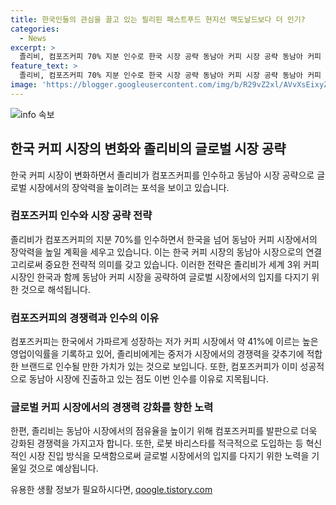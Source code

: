 ```yaml
---
title: 한국인들의 관심을 끌고 있는 필리핀 패스트푸드 현지선 맥도날드보다 더 인기?
categories:
  - News
excerpt: >
  졸리비, 컴포즈커피 70% 지분 인수로 한국 시장 공략 동남아 커피 시장 공략 동남아 커피 시장에 진출한 필리핀 최대 외식 기업 졸리비(JFC)가 한국 저가 커피 브랜드 컴포즈커피의 70% 지분을 2억3800만달러에 인수했다. 이를 통해 JFC는 한국을 넘어 동남아 커피 시장에서 장악력을 높이는 전략을 보이고 있으며, 이번 인수를 통해 커피 시장에서 높은 성과를 내고 있는 컴포즈커피를 활용해 성장할 계획이다. JFC의 목표는 세계 5대 외식 기업으로 거듭나는 것이며, 새로운 브랜드 창출보다는 기존 기업을 인수하는 방식을 채택하고 있다. 이제 JFC는 컴포즈커피를 통해 한국과 동남아 커피 시장을 공략할 것으로 보이며, 이를 통해 동남아 시장 내 중저가 커피 브랜드 점유율을 높일 것으로 전망된다.
feature_text: >
  졸리비, 컴포즈커피 70% 지분 인수로 한국 시장 공략 동남아 커피 시장 공략 동남아 커피 시장에 진출한 필리핀 최대 외식 기업 졸리비(JFC)가 한국 저가 커피 브랜드 컴포즈커피의 70% 지분을 2억3800만달러에 인수했다. 이를 통해 JFC는 한국을 넘어 동남아 커피 시장에서 장악력을 높이는 전략을 보이고 있으며, 이번 인수를 통해 커피 시장에서 높은 성과를 내고 있는 컴포즈커피를 활용해 성장할 계획이다. JFC의 목표는 세계 5대 외식 기업으로 거듭나는 것이며, 새로운 브랜드 창출보다는 기존 기업을 인수하는 방식을 채택하고 있다. 이제 JFC는 컴포즈커피를 통해 한국과 동남아 커피 시장을 공략할 것으로 보이며, 이를 통해 동남아 시장 내 중저가 커피 브랜드 점유율을 높일 것으로 전망된다.
image: 'https://blogger.googleusercontent.com/img/b/R29vZ2xl/AVvXsEixyZcFfHzMRdzZMjFBmAUKJYCLCGyLL1o632UiGVXcaFdKo_bkvkuCioo0uUKlGfBVcT3P84aROyZIXSBEx3Aw5nCQ3pTgDom1WDC4m8eifvWiAmWEEVb4x6G_l8C0QH225ldMjyaFvpxGEBGNO37VmDTDMHGhJPq73UglMfDca1-0aw/s1600/blogspot.png'
---
```


<p><img src="https://blogger.googleusercontent.com/img/b/R29vZ2xl/AVvXsEixyZcFfHzMRdzZMjFBmAUKJYCLCGyLL1o632UiGVXcaFdKo_bkvkuCioo0uUKlGfBVcT3P84aROyZIXSBEx3Aw5nCQ3pTgDom1WDC4m8eifvWiAmWEEVb4x6G_l8C0QH225ldMjyaFvpxGEBGNO37VmDTDMHGhJPq73UglMfDca1-0aw/s1600/blogspot.png" alt="info 속보" /></p>

<h2>한국 커피 시장의 변화와 졸리비의 글로벌 시장 공략</h2>

<p data-ke-size="size16">한국 커피 시장이 변화하면서 졸리비가 컴포즈커피를 인수하고 동남아 시장 공략으로 글로벌 시장에서의 장악력을 높이려는 포석을 보이고 있습니다.</p>

<h3>컴포즈커피 인수와 시장 공략 전략</h3>

<p data-ke-size="size16">졸리비가 컴포즈커피의 지분 70%를 인수하면서 한국을 넘어 동남아 커피 시장에서의 장악력을 높일 계획을 세우고 있습니다. 이는 한국 커피 시장의 동남아 시장으로의 연결고리로써 중요한 전략적 의미를 갖고 있습니다. 이러한 전략은 졸리비가 세계 3위 커피 시장인 한국과 함께 동남아 커피 시장을 공략하여 글로벌 시장에서의 입지를 다지기 위한 것으로 해석됩니다.</p>

<h3>컴포즈커피의 경쟁력과 인수의 이유</h3>

<p data-ke-size="size16">컴포즈커피는 한국에서 가파르게 성장하는 저가 커피 시장에서 약 41%에 이르는 높은 영업이익률을 기록하고 있어, 졸리비에게는 중저가 시장에서의 경쟁력을 갖추기에 적합한 브랜드로 인수될 만한 가치가 있는 것으로 보입니다. 또한, 컴포즈커피가 이미 성공적으로 동남아 시장에 진출하고 있는 점도 이번 인수를 이유로 지목됩니다.</p>

<h3>글로벌 커피 시장에서의 경쟁력 강화를 향한 노력</h3>

<p data-ke-size="size16">한편, 졸리비는 동남아 시장에서의 점유율을 높이기 위해 컴포즈커피를 발판으로 더욱 강화된 경쟁력을 가지고자 합니다. 또한, 로봇 바리스타를 적극적으로 도입하는 등 혁신적인 시장 진입 방식을 모색함으로써 글로벌 시장에서의 입지를 다지기 위한 노력을 기울일 것으로 예상됩니다.</p>
유용한 생활 정보가 필요하시다면, <a href="https://qoogle.tistory.com" rel="dofollow">qoogle.tistory.com</a>


